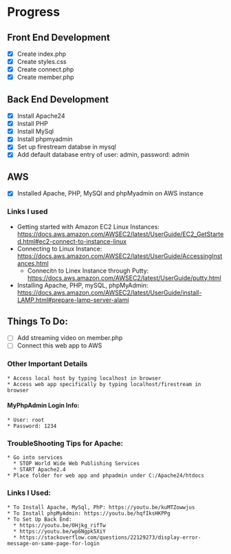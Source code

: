 # Progress
## Front End Development
  - [x] Create index.php
  - [x] Create styles.css
  - [x] Create connect.php
  - [x] Create member.php
  
## Back End Development
  - [x] Install Apache24
  - [x] Install PHP
  - [x] Install MySql
  - [x] Install phpmyadmin
  - [x] Set up firestream databse in mysql
  - [x] Add default database entry of user: admin, password: admin
  
## AWS
  - [x] Installed Apache, PHP, MySQl and phpMyadmin on AWS instance
  
### Links I used
  * Getting started with Amazon EC2 Linux Instances: https://docs.aws.amazon.com/AWSEC2/latest/UserGuide/EC2_GetStarted.html#ec2-connect-to-instance-linux
  * Connecting to Linux Instance: https://docs.aws.amazon.com/AWSEC2/latest/UserGuide/AccessingInstances.html
    * Connecitn to Linex Instance through Putty: https://docs.aws.amazon.com/AWSEC2/latest/UserGuide/putty.html
  * Installing Apache, PHP, mySQL, phpMyAdmin: https://docs.aws.amazon.com/AWSEC2/latest/UserGuide/install-LAMP.html#prepare-lamp-server-alami
  
## Things To Do:
- [ ] Add streaming video on member.php
- [ ] Connect this web app to AWS
  
### Other Important Details
    * Access local host by typing localhost in browser
    * Access web app specifically by typing localhost/firestream in browser

#### MyPhpAdmin Login Info:
    * User: root
    * Password: 1234

### TroubleShooting Tips for Apache:
    * Go into services 
      * STOP World Wide Web Publishing Services
      * START Apache2.4
    * Place folder for web app and phpadmin under C:/Apache24/htdocs
    
### Links I Used:
    * To Install Apache, MySql, PhP: https://youtu.be/kuMTZowwjus
    * To Install phpMyAdmin: https://youtu.be/hqfIksHKPPg
    * To Set Up Back End:
      * https://youtu.be/OHjkg_rifTw
      * https://youtu.be/wp6Ngpk5XiY
      * https://stackoverflow.com/questions/22129273/display-error-message-on-same-page-for-login
      
  
